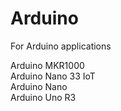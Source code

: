 # Arduino
For Arduino applications

Arduino MKR1000 <br/>
Arduino Nano 33 IoT <br/>
Arduino Nano <br/>
Arduino Uno R3
